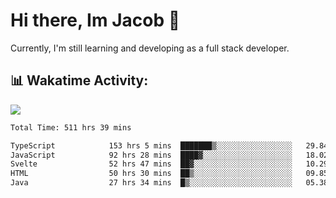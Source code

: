 # Hi there, Im Jacob 👋
Currently, I'm still learning and developing as a full stack developer.

## 📊 Wakatime Activity:

![](https://wakatime.com/share/@bfeff6fe-7f39-433c-bc17-53e716b9a274/c1084c79-5b1a-4658-a9e1-8a8ffabbc873.svg)

<!--START_SECTION:waka-->

```txt
Total Time: 511 hrs 39 mins

TypeScript            153 hrs 5 mins  ███████▒░░░░░░░░░░░░░░░░░   29.84 %
JavaScript            92 hrs 28 mins  ████▓░░░░░░░░░░░░░░░░░░░░   18.02 %
Svelte                52 hrs 47 mins  ██▓░░░░░░░░░░░░░░░░░░░░░░   10.29 %
HTML                  50 hrs 30 mins  ██▒░░░░░░░░░░░░░░░░░░░░░░   09.85 %
Java                  27 hrs 34 mins  █▒░░░░░░░░░░░░░░░░░░░░░░░   05.38 %
```

<!--END_SECTION:waka-->
